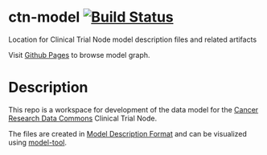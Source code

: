 # ctn-model [![Build Status](https://travis-ci.org/CBIIT/ctn-model.svg?branch=master)](https://travis-ci.org/CBIIT/ctn-model)

Location for Clinical Trial Node model description files and related artifacts

Visit [Github Pages](https://cbiit.github.io/ctn-model/) to browse model graph.

# Description

This repo is a workspace for development of the data model for the [Cancer Research Data Commons](https://datascience.cancer.gov/data-commons) Clinical Trial Node. 

The files are created in [Model Description Format](https://github.com/CBIIT/icdc-model-tool#model-description-files-mdf) and can be visualized using [model-tool](https://github.com/CBIIT/icdc-model-tool#makemodel-and-model-tool).

